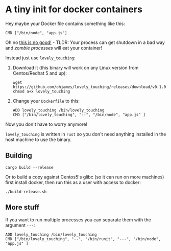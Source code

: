 # A tiny init for docker containers

Hey maybe your Docker file contains something like this:

```
CMD ["/bin/node", "app.js"]
```

Oh no [this is no good!](https://blog.phusion.nl/2015/01/20/docker-and-the-pid-1-zombie-reaping-problem/) - TLDR: Your process can get shutdown in a bad way and *zombie processes* will eat your container!

Instead just use `lovely_touching`:

1. Download it (this binary will work on any Linux version from Centos/Redhat 5 and up):

    ```
    wget https://github.com/ohjames/lovely_touching/releases/download/v0.1.0/lovely_touching
    chmod a+x lovely_touching
    ```

2. Change your `Dockerfile` to this:

    ```
    ADD lovely_touching /bin/lovely_touching
    CMD ["/bin/lovely_touching", "--", "/bin/node", "app.js" ]
    ```

Now you don't have to worry anymore!

`lovely_touching` is written in `rust` so you don't need anything installed in the host machine to use the binary.

## Building

```
cargo build --release
```

Or to build a copy against Centos5's glibc (so it can run on more machines) first install docker, then run this as a user with access to docker:

```
./build-release.sh
```

## More stuff

If you want to run multiple processes you can separate them with the argument `---`:
```
ADD lovely_touching /bin/lovely_touching
CMD ["/bin/lovely_touching", "--", "/bin/runit", "---", "/bin/node", "app.js" ]
```
